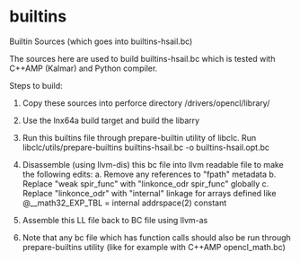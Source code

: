 # builtins
Builtin Sources (which goes into builtins-hsail.bc)

The sources here are used to build builtins-hsail.bc which is tested with
C++AMP (Kalmar) and Python compiler. 

Steps to build:

1. Copy these sources into perforce directory 
/drivers/opencl/library/

2. Use the lnx64a build target and build the libarry

3. Run this builtins file through prepare-builtin utility of libclc. Run 
libclc/utils/prepare-builtins builtins-hsail.bc -o builtins-hsail.opt.bc

4. Disassemble (using llvm-dis) this bc file into llvm readable file to make the following edits:
	a. Remove any references to "fpath" metadata
	b. Replace "weak spir_func" with "linkonce_odr spir_func" globally
	c. Replace "linkonce_odr" with "internal" linkage for arrays defined like @__math32_EXP_TBL = internal addrspace(2) constant

5. Assemble this LL file back to BC file using llvm-as

6. Note that any bc file which has function calls should also be run through prepare-builtins utility (like for example with C++AMP opencl_math.bc)
